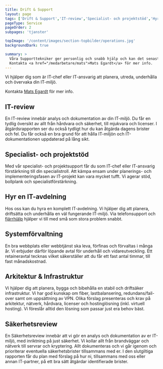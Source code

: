 ```yaml
---
title: Drift & Support
layout: page
tags: ['Drift & Support','IT-review','Specialist- och projektstöd','Hyr en IT-avdelning','Systemförvaltning','Arkitektur & Infrastruktur','Säkerhetsreview']
pageType: Service
pageOrder: 2
subpages: 'tjanster'

topImage: '/content/images/section-topbilder/operations.jpg'
backgroundDark: true

summary: >
  Våra Supporttekniker ger personlig och snabb hjälp och kan det senaste inom IT. De ser alltid till att varje kund har den bästa IT-miljön anpassad efter behov. Antingen guidar Supporteknikerna på telefon eller kommer på studs om det krävs.<br/>
  Kontakta <a href="/medarbetare/mats">Mats Egardt</a> för mer info.
---
```


Vi hjälper dig som är IT-chef eller IT-ansvarig att planera, utreda, underhålla och övervaka din IT-miljö.

Kontakta <a href="/medarbetare/mats">Mats Egardt</a> för mer info.

## IT-review
En IT-review innebär analys och dokumentation av din IT-miljö. Du får en tydlig översikt av allt från hårdvara och säkerhet, till mjukvara och licenser. I åtgärdsrapporten ser du också tydligt hur du kan åtgärda dagens brister och fel. Du får också en bra grund för att hålla IT-miljön och IT-dokumentationen uppdaterad på lång sikt.


## Specialist- och projektstöd
Med vår specialist- och projektsupport får du som IT-chef eller IT-ansvarig förstärkning till din specialistroll. Att kämpa ensam under planerings- och implementeringsfasen av IT-projekt kan vara mycket tufft. Vi agerar stöd, bollplank och specialistförstärkning.


## Hyr en IT-avdelning
Hos oss kan du hyra en komplett IT-avdelning. Vi hjälper dig att planera, driftsätta och underhålla en väl fungerande IT-miljö. Via telefonsupport och <a href="/fjarrhjalp">fjärrhjälp</a> hjälper vi till med små som stora problem snabbt.


## Systemförvaltning
En bra webbplats eller webbtjänst ska leva, förfinas och förvaltas i många år. Vi erbjuder därför löpande avtal för underhåll och vidareutveckling. Ett retaineravtal tecknas vilket säkerställer att du får ett fast antal timmar, till fast månadskostnad.


## Arkitektur & Infrastruktur
Vi hjälper dig att planera, bygga och bibehålla en stabil och driftsäker infrastruktur. Vi har god kunskap om fiber, lastbalansering, redundans/fail-over samt om uppsättning av VPN. Olika förslag presenteras och krav på arkitektur, nätverk, hårdvara, licenser och hostinglösning (inkl. virtuell hosting). Vi föreslår alltid den lösning som passar just era behov bäst.


## Säkerhetsreview
En Säkerhetsreview innebär att vi gör en analys och dokumentation av er IT-miljö, med inriktning på just säkerhet. Vi kollar allt från brandväggar och nätverk till servrar och kryptering. Allt dokumenteras och vi går igenom och prioriterar eventuella säkerhetsbrister tillsammans med er. I den slutgiltiga rapporten får du plan med förslag på hur ni, tillsammans med oss eller annan IT-partner, på ett bra sätt åtgärdar identifierade brister.
